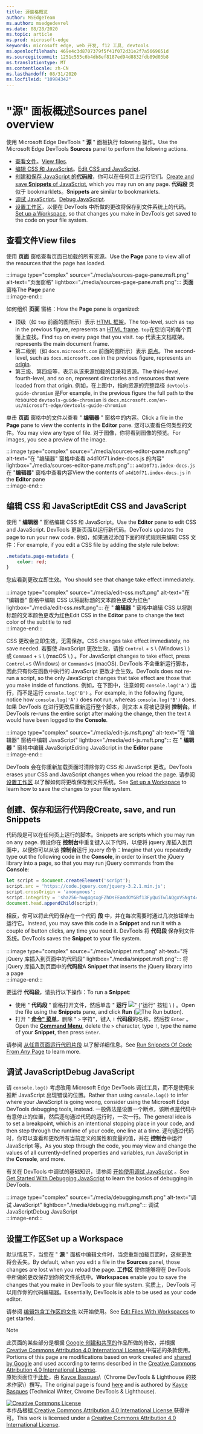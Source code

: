 ```yaml
---
title: 源窗格概览
author: MSEdgeTeam
ms.author: msedgedevrel
ms.date: 08/28/2020
ms.topic: article
ms.prod: microsoft-edge
keywords: microsoft edge, web 开发, f12 工具, devtools
ms.openlocfilehash: 469e4c3d8707379f5f41f072d31e2f7a5669651d
ms.sourcegitcommit: 1251c555c6b4db8ef8187ed94d8832fdb89d03b8
ms.translationtype: MT
ms.contentlocale: zh-CN
ms.lasthandoff: 08/31/2020
ms.locfileid: "10984342"
---
```

<!-- Copyright Kayce Basques 

   Licensed under the Apache License, Version 2.0 (the "License");
   you may not use this file except in compliance with the License.
   You may obtain a copy of the License at

       https://www.apache.org/licenses/LICENSE-2.0

   Unless required by applicable law or agreed to in writing, software
   distributed under the License is distributed on an "AS IS" BASIS,
   WITHOUT WARRANTIES OR CONDITIONS OF ANY KIND, either express or implied.
   See the License for the specific language governing permissions and
   limitations under the License.  -->







# <span data-ttu-id="a3652-103">"源" 面板概述</span><span class="sxs-lookup"><span data-stu-id="a3652-103">Sources panel overview</span></span> 



<span data-ttu-id="a3652-104">使用 Microsoft Edge DevTools " **源** " 面板执行 folowing 操作。</span><span class="sxs-lookup"><span data-stu-id="a3652-104">Use the Microsoft Edge DevTools **Sources** panel to perform the folowing actions.</span></span>  

*   <span data-ttu-id="a3652-105">[查看文件](#view-files)。</span><span class="sxs-lookup"><span data-stu-id="a3652-105">[View files](#view-files).</span></span>  
*   <span data-ttu-id="a3652-106">[编辑 CSS 和 JavaScript](#edit-css-and-javascript)。</span><span class="sxs-lookup"><span data-stu-id="a3652-106">[Edit CSS and JavaScript](#edit-css-and-javascript).</span></span>  
*   <span data-ttu-id="a3652-107">[创建和保存 JavaScript 的**代码段**](#create-save-and-run-snippets)，你可以在任何页上运行它们。</span><span class="sxs-lookup"><span data-stu-id="a3652-107">[Create and save **Snippets** of JavaScript](#create-save-and-run-snippets), which you may run on any page.</span></span>  <span data-ttu-id="a3652-108">**代码段** 类似于 bookmarklets。</span><span class="sxs-lookup"><span data-stu-id="a3652-108">**Snippets** are similar to bookmarklets.</span></span>  
*   <span data-ttu-id="a3652-109">[调试 JavaScript](#debug-javascript)。</span><span class="sxs-lookup"><span data-stu-id="a3652-109">[Debug JavaScript](#debug-javascript).</span></span>  
*   <span data-ttu-id="a3652-110">[设置工作区](#set-up-a-workspace)，以便在 DevTools 中所做的更改将保存到文件系统上的代码。</span><span class="sxs-lookup"><span data-stu-id="a3652-110">[Set up a Workspace](#set-up-a-workspace), so that changes you make in DevTools get saved to the code on your file system.</span></span>  
    
## <span data-ttu-id="a3652-111">查看文件</span><span class="sxs-lookup"><span data-stu-id="a3652-111">View files</span></span> 

<span data-ttu-id="a3652-112">使用 **页面** 窗格查看页面已加载的所有资源。</span><span class="sxs-lookup"><span data-stu-id="a3652-112">Use the **Page** pane to view all of the resources that the page has loaded.</span></span>

:::image type="complex" source="./media/sources-page-pane.msft.png" alt-text="页面窗格" lightbox="./media/sources-page-pane.msft.png":::
   <span data-ttu-id="a3652-114">**页面**窗格</span><span class="sxs-lookup"><span data-stu-id="a3652-114">The **Page** pane</span></span>  
:::image-end:::  

<span data-ttu-id="a3652-115">如何组织 **页面** 窗格：</span><span class="sxs-lookup"><span data-stu-id="a3652-115">How the **Page** pane is organized:</span></span>  
*   <span data-ttu-id="a3652-116">顶级（如 `top` 前面的图所示）表示 [HTML 框架][W3CHtml4Frames]。</span><span class="sxs-lookup"><span data-stu-id="a3652-116">The top-level, such as `top` in the previous figure, represents an [HTML frame][W3CHtml4Frames].</span></span>  <span data-ttu-id="a3652-117">`top`在您访问的每个页面上查找。</span><span class="sxs-lookup"><span data-stu-id="a3652-117">Find `top` on every page that you visit.</span></span>  `top` <span data-ttu-id="a3652-118">代表主文档框架。</span><span class="sxs-lookup"><span data-stu-id="a3652-118">represents the main document frame.</span></span>  
*   <span data-ttu-id="a3652-119">第二级别（如 `docs.microsoft.com` 前面的图所示）表示 [原点][HtmlstandardOrigin]。</span><span class="sxs-lookup"><span data-stu-id="a3652-119">The second-level, such as `docs.microsoft.com` in the previous figure, represents an [origin][HtmlstandardOrigin].</span></span>  
*   <span data-ttu-id="a3652-120">第三级、第四级等，表示从该来源加载的目录和资源。</span><span class="sxs-lookup"><span data-stu-id="a3652-120">The third-level, fourth-level, and so on, represent directories and resources that were loaded from that origin.</span></span>  <span data-ttu-id="a3652-121">例如，在上图中，指向资源的完整路径 `devtools-guide-chromium` 是</span><span class="sxs-lookup"><span data-stu-id="a3652-121">For example, in the previous figure the full path to the resource `devtools-guide-chromium` is</span></span> `docs.microsoft.com/en-us/microsoft-edge/devtools-guide-chromium`  
    
<span data-ttu-id="a3652-122">单击 **页面** 窗格中的文件以查看 " **编辑器** " 窗格中的内容。</span><span class="sxs-lookup"><span data-stu-id="a3652-122">Click a file in the **Page** pane to view the contents in the **Editor** pane.</span></span>  <span data-ttu-id="a3652-123">您可以查看任何类型的文件。</span><span class="sxs-lookup"><span data-stu-id="a3652-123">You may view any type of file.</span></span>  <span data-ttu-id="a3652-124">对于图像，你将看到图像的预览。</span><span class="sxs-lookup"><span data-stu-id="a3652-124">For images, you see a preview of the image.</span></span>  

:::image type="complex" source="./media/sources-editor-pane.msft.png" alt-text="在 "编辑器" 窗格中查看 a4d10f71.index-docs.js 的内容" lightbox="./media/sources-editor-pane.msft.png":::
   <span data-ttu-id="a3652-126">`a4d10f71.index-docs.js`在 "**编辑器**" 窗格中查看内容</span><span class="sxs-lookup"><span data-stu-id="a3652-126">View the contents of `a4d10f71.index-docs.js` in the **Editor** pane</span></span>  
:::image-end:::  

## <span data-ttu-id="a3652-127">编辑 CSS 和 JavaScript</span><span class="sxs-lookup"><span data-stu-id="a3652-127">Edit CSS and JavaScript</span></span> 

<span data-ttu-id="a3652-128">使用 " **编辑器** " 窗格编辑 CSS 和 JavaScript。</span><span class="sxs-lookup"><span data-stu-id="a3652-128">Use the **Editor** pane to edit CSS and JavaScript.</span></span>  <span data-ttu-id="a3652-129">DevTools 更新页面以运行新代码。</span><span class="sxs-lookup"><span data-stu-id="a3652-129">DevTools updates the page to run your new code.</span></span>  <span data-ttu-id="a3652-130">例如，如果通过添加下面的样式规则来编辑 CSS 文件：</span><span class="sxs-lookup"><span data-stu-id="a3652-130">For example, if you edit a CSS file by adding the style rule below:</span></span>

```css
.metadata.page-metadata {
    color: red;
}
```

<span data-ttu-id="a3652-131">您应看到更改立即生效。</span><span class="sxs-lookup"><span data-stu-id="a3652-131">You should see that change take effect immediately.</span></span>

:::image type="complex" source="./media/edit-css.msft.png" alt-text="在 "编辑器" 窗格中编辑 CSS 以将副标题的文本颜色更改为红色" lightbox="./media/edit-css.msft.png":::
   <span data-ttu-id="a3652-133">在 " **编辑器** " 窗格中编辑 CSS 以将副标题的文本颜色更改为红色</span><span class="sxs-lookup"><span data-stu-id="a3652-133">Edit CSS in the **Editor** pane to change the text color of the subtitle to red</span></span>  
:::image-end:::  

<span data-ttu-id="a3652-134">CSS 更改会立即生效，无需保存。</span><span class="sxs-lookup"><span data-stu-id="a3652-134">CSS changes take effect immediately, no save needed.</span></span>  <span data-ttu-id="a3652-135">若要使 JavaScript 更改生效，请按 `Control` + `S` \ (Windows \ ) 或 `Command` + `S` \ (macOS \ ) 。</span><span class="sxs-lookup"><span data-stu-id="a3652-135">For JavaScript changes to take effect, press `Control`+`S` \(Windows\) or `Command`+`S` \(macOS\).</span></span>  <span data-ttu-id="a3652-136">DevTools 不会重新运行脚本，因此只有你在函数中执行的 JavaScript 更改才会生效。</span><span class="sxs-lookup"><span data-stu-id="a3652-136">DevTools does not re-run a script, so the only JavaScript changes that take effect are those that you make inside of functions.</span></span>  <span data-ttu-id="a3652-137">例如，在下图中，注意如何 `console.log('A')` 运行，而不是运行 `console.log('B')` 。</span><span class="sxs-lookup"><span data-stu-id="a3652-137">For example, in the following figure, notice how `console.log('A')` does not run, whereas `console.log('B')` does.</span></span>  <span data-ttu-id="a3652-138">如果 DevTools 在进行更改后重新运行整个脚本，则文本 `A` 将被记录到 **控制台**。</span><span class="sxs-lookup"><span data-stu-id="a3652-138">If DevTools re-runs the entire script after making the change, then the text `A` would have been logged to the **Console**.</span></span>  

:::image type="complex" source="./media/edit-js.msft.png" alt-text="在 "编辑器" 窗格中编辑 JavaScript" lightbox="./media/edit-js.msft.png":::
   <span data-ttu-id="a3652-140">在 " **编辑器** " 窗格中编辑 JavaScript</span><span class="sxs-lookup"><span data-stu-id="a3652-140">Editing JavaScript in the **Editor** pane</span></span>  
:::image-end:::  

<span data-ttu-id="a3652-141">DevTools 会在你重新加载页面时清除你的 CSS 和 JavaScript 更改。</span><span class="sxs-lookup"><span data-stu-id="a3652-141">DevTools erases your CSS and JavaScript changes when you reload the page.</span></span>  <span data-ttu-id="a3652-142">请参阅 [设置工作区](#set-up-a-workspace) 以了解如何将更改保存到文件系统。</span><span class="sxs-lookup"><span data-stu-id="a3652-142">See [Set up a Workspace](#set-up-a-workspace) to learn how to save the changes to your file system.</span></span>  

## <span data-ttu-id="a3652-143">创建、保存和运行代码段</span><span class="sxs-lookup"><span data-stu-id="a3652-143">Create, save, and run Snippets</span></span> 

<span data-ttu-id="a3652-144">代码段是可以在任何页上运行的脚本。</span><span class="sxs-lookup"><span data-stu-id="a3652-144">Snippets are scripts which you may run on any page.</span></span>  <span data-ttu-id="a3652-145">假设你在 **控制台**中重复键入以下代码，以便将 jquery 库插入到页面中，以便你可以从该 **控制台**运行 jquery 命令：</span><span class="sxs-lookup"><span data-stu-id="a3652-145">Imagine that you repeatedly type out the following code in the **Console**, in order to insert the jQuery library into a page, so that you may run jQuery commands from the **Console**:</span></span>  

```javascript
let script = document.createElement('script');
script.src = 'https://code.jquery.com/jquery-3.2.1.min.js';
script.crossOrigin = 'anonymous';
script.integrity = 'sha256-hwg4gsxgFZhOsEEamdOYGBf13FyQuiTwlAQgxVSNgt4=';
document.head.appendChild(script);
```  

<span data-ttu-id="a3652-146">相反，你可以将此代码保存在一个代码 **段** 中，并在每次需要时通过几次按钮单击运行它。</span><span class="sxs-lookup"><span data-stu-id="a3652-146">Instead, you may save this code in a **Snippet** and run it with a couple of button clicks, any time you need it.</span></span>  <span data-ttu-id="a3652-147">DevTools 将 **代码段** 保存到文件系统。</span><span class="sxs-lookup"><span data-stu-id="a3652-147">DevTools saves the **Snippet** to your file system.</span></span>  

:::image type="complex" source="./media/snippet.msft.png" alt-text="将 jQuery 库插入到页面中的代码段" lightbox="./media/snippet.msft.png":::
   <span data-ttu-id="a3652-149">将 jQuery 库插入到页面中的**代码段**</span><span class="sxs-lookup"><span data-stu-id="a3652-149">A **Snippet** that inserts the jQuery library into a page</span></span>  
:::image-end:::  

<span data-ttu-id="a3652-150">要运行 **代码段**，请执行以下操作：</span><span class="sxs-lookup"><span data-stu-id="a3652-150">To run a **Snippet**:</span></span>

*   <span data-ttu-id="a3652-151">使用 " **代码段** " 窗格打开文件，然后单击 " **运行** ![ " ("运行" 按钮 ][ImageRunIcon] \ ) 。</span><span class="sxs-lookup"><span data-stu-id="a3652-151">Open the file using the **Snippets** pane, and click **Run** \(![The Run button][ImageRunIcon]\).</span></span>  
*   <span data-ttu-id="a3652-152">打开 " **[命令" 菜单][DevtoolsGuideChromiumCommandMenuIndex]**，删除 " `>` 字符"，键入 `!` **代码段**的名称，然后按 `Enter` 。</span><span class="sxs-lookup"><span data-stu-id="a3652-152">Open the **[Command Menu][DevtoolsGuideChromiumCommandMenuIndex]**, delete the `>` character, type `!`, type the name of your **Snippet**, then press `Enter`.</span></span>  
    
<span data-ttu-id="a3652-153">请参阅 [从任意页面运行代码片段][DevtoolsGuideChromiumJavascriptSnippets] 以了解详细信息。</span><span class="sxs-lookup"><span data-stu-id="a3652-153">See [Run Snippets Of Code From Any Page][DevtoolsGuideChromiumJavascriptSnippets] to learn more.</span></span>

## <span data-ttu-id="a3652-154">调试 JavaScript</span><span class="sxs-lookup"><span data-stu-id="a3652-154">Debug JavaScript</span></span> 

<span data-ttu-id="a3652-155">请 `console.log()` 考虑改用 Microsoft Edge DevTools 调试工具，而不是使用来推断 JavaScript 出现错误的位置。</span><span class="sxs-lookup"><span data-stu-id="a3652-155">Rather than using `console.log()` to infer where your JavaScript is going wrong, consider using the Microsoft Edge DevTools debugging tools, instead.</span></span>  <span data-ttu-id="a3652-156">一般做法是设置一个断点，该断点是代码中有意停止的位置，然后逐句通过代码的运行时，一次一行。</span><span class="sxs-lookup"><span data-stu-id="a3652-156">The general idea is to set a breakpoint, which is an intentional stopping place in your code, and then step through the runtime of your code, one line at a time.</span></span>  <span data-ttu-id="a3652-157">逐句通过代码时，你可以查看和更改所有当前定义的属性和变量的值，并在 **控制台**中运行 JavaScript 等。</span><span class="sxs-lookup"><span data-stu-id="a3652-157">As you step through the code, you may view and change the values of all currently-defined properties and variables, run JavaScript in the **Console**, and more.</span></span>

<span data-ttu-id="a3652-158">有关在 DevTools 中调试的基础知识，请参阅 [开始使用调试 JavaScript][DevtoolsGuideChromiumJavascriptIndex] 。</span><span class="sxs-lookup"><span data-stu-id="a3652-158">See [Get Started With Debugging JavaScript][DevtoolsGuideChromiumJavascriptIndex] to learn the basics of debugging in DevTools.</span></span>

:::image type="complex" source="./media/debugging.msft.png" alt-text="调试 JavaScript" lightbox="./media/debugging.msft.png":::
   <span data-ttu-id="a3652-160">调试 JavaScript</span><span class="sxs-lookup"><span data-stu-id="a3652-160">Debug JavaScript</span></span>  
:::image-end:::  

## <span data-ttu-id="a3652-161">设置工作区</span><span class="sxs-lookup"><span data-stu-id="a3652-161">Set up a Workspace</span></span> 

<span data-ttu-id="a3652-162">默认情况下，当您在 " **源** " 面板中编辑文件时，当您重新加载页面时，这些更改将会丢失。</span><span class="sxs-lookup"><span data-stu-id="a3652-162">By default, when you edit a file in the **Sources** panel, those changes are lost when you reload the page.</span></span>  <span data-ttu-id="a3652-163">**工作区** 使你能够将在 DevTools 中所做的更改保存到你的文件系统中。</span><span class="sxs-lookup"><span data-stu-id="a3652-163">**Workspaces** enable you to save the changes that you make in DevTools to your file system.</span></span>  <span data-ttu-id="a3652-164">实质上，DevTools 可以用作你的代码编辑器。</span><span class="sxs-lookup"><span data-stu-id="a3652-164">Essentially, DevTools is able to be used as your code editor.</span></span>

<span data-ttu-id="a3652-165">请参阅 [编辑包含工作区的文件][DevtoolsGuideChromiumWorkspacesIndex] 以开始使用。</span><span class="sxs-lookup"><span data-stu-id="a3652-165">See [Edit Files With Workspaces][DevtoolsGuideChromiumWorkspacesIndex] to get started.</span></span>

<!--  
 


-->  

<!-- image links -->  

[ImageRunIcon]: ./media/run-snippet-icon.msft.png  

<!-- links -->  

[DevtoolsGuideChromiumCommandMenuIndex]: ./command-menu/index.md "使用 Microsoft Edge 开发人员工具命令菜单运行命令"  
[DevtoolsGuideChromiumJavascriptIndex]: ./javascript/index.md "在 Microsoft Edge DevTools 中开始使用调试 JavaScript"  
[DevtoolsGuideChromiumJavascriptSnippets]: ./javascript/snippets.md "在具有 Microsoft Edge DevTools 的任何页面上运行 JavaScript 片段"  
[DevtoolsGuideChromiumWorkspacesIndex]: ./workspaces/index.md "编辑具有工作区的文件"  

[HtmlstandardOrigin]: https://html.spec.whatwg.org/multipage/origin.html#origin "原创-HTML 标准"  

[W3CHtml4Frames]: https://w3.org/TR/html401/present/frames.html "框架 |W3C"  

> [!NOTE]
> <span data-ttu-id="a3652-172">此页面的某些部分是根据 [Google 创建和共享的][GoogleSitePolicies]作品所做的修改，并根据[ Creative Commons Attribution 4.0 International License ][CCA4IL]中描述的条款使用。</span><span class="sxs-lookup"><span data-stu-id="a3652-172">Portions of this page are modifications based on work created and [shared by Google][GoogleSitePolicies] and used according to terms described in the [Creative Commons Attribution 4.0 International License][CCA4IL].</span></span>  
> <span data-ttu-id="a3652-173">原始页面位于[此处](https://developers.google.com/web/tools/chrome-devtools/sources)，由 [Kayce Basques][KayceBasques]\（Chrome DevTools \& Lighthouse 的技术作家\）撰写。</span><span class="sxs-lookup"><span data-stu-id="a3652-173">The original page is found [here](https://developers.google.com/web/tools/chrome-devtools/sources) and is authored by [Kayce Basques][KayceBasques] \(Technical Writer, Chrome DevTools \& Lighthouse\).</span></span>  

[![Creative Commons License][CCby4Image]][CCA4IL]  
<span data-ttu-id="a3652-175">本作品根据[ Creative Commons Attribution 4.0 International License ][CCA4IL]获得许可。</span><span class="sxs-lookup"><span data-stu-id="a3652-175">This work is licensed under a [Creative Commons Attribution 4.0 International License][CCA4IL].</span></span>  

[CCA4IL]: https://creativecommons.org/licenses/by/4.0  
[CCby4Image]: https://i.creativecommons.org/l/by/4.0/88x31.png  
[GoogleSitePolicies]: https://developers.google.com/terms/site-policies  
[KayceBasques]: https://developers.google.com/web/resources/contributors/kaycebasques  
